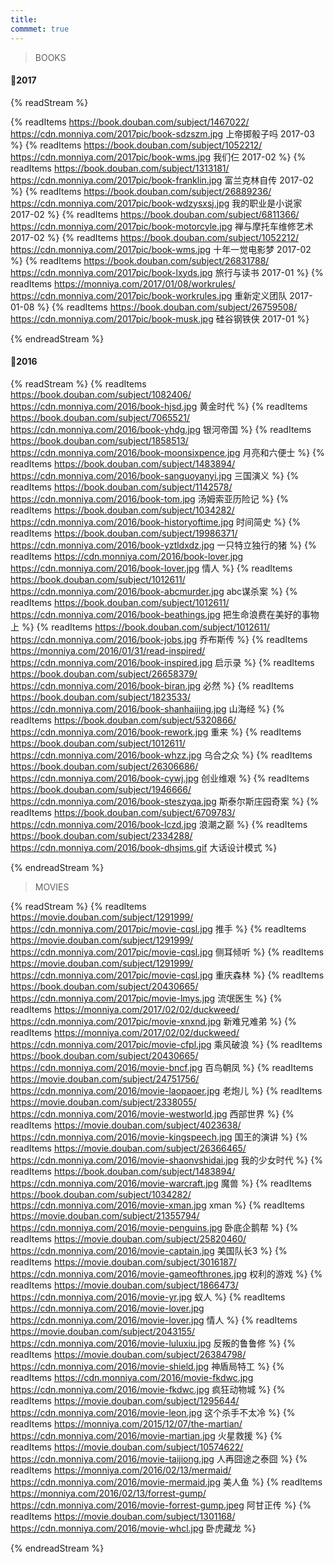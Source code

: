 ```yaml
---
title: 
commmet: true
---
```

>BOOKS 

#### 📖2017 
{% readStream %}

{% readItems https://book.douban.com/subject/1467022/ https://cdn.monniya.com/2017pic/book-sdzszm.jpg 上帝掷骰子吗 2017-03 %}
{% readItems https://book.douban.com/subject/1052212/ https://cdn.monniya.com/2017pic/book-wms.jpg 我们仨 2017-02 %}
{% readItems https://book.douban.com/subject/1313181/ https://cdn.monniya.com/2017pic/book-franklin.jpg 富兰克林自传 2017-02 %}
{% readItems https://book.douban.com/subject/26889236/ https://cdn.monniya.com/2017pic/book-wdzysxsj.jpg 我的职业是小说家 2017-02 %}
{% readItems https://book.douban.com/subject/6811366/ https://cdn.monniya.com/2017pic/book-motorcyle.jpg 禅与摩托车维修艺术 2017-02 %}
{% readItems https://book.douban.com/subject/1052212/ https://cdn.monniya.com/2017pic/book-wms.jpg 十年一觉电影梦 2017-02 %}
{% readItems https://book.douban.com/subject/26831788/ https://cdn.monniya.com/2017pic/book-lxyds.jpg 旅行与读书 2017-01 %}
{% readItems https://monniya.com/2017/01/08/workrules/ https://cdn.monniya.com/2017pic/book-workrules.jpg 重新定义团队 2017-01-08 %}
{% readItems https://book.douban.com/subject/26759508/ https://cdn.monniya.com/2017pic/book-musk.jpg 硅谷钢铁侠 2017-01 %}

{% endreadStream %}

#### 📖2016
{% readStream %}
{% readItems https://book.douban.com/subject/1082406/ https://cdn.monniya.com/2016/book-hjsd.jpg 黄金时代 %}
{% readItems https://book.douban.com/subject/7065521/ https://cdn.monniya.com/2016/book-yhdg.jpg 银河帝国 %}
{% readItems https://book.douban.com/subject/1858513/ https://cdn.monniya.com/2016/book-moonsixpence.jpg 月亮和六便士 %}
{% readItems https://book.douban.com/subject/1483894/ https://cdn.monniya.com/2016/book-sanguoyanyi.jpg 三国演义 %}
{% readItems https://book.douban.com/subject/1142578/ https://cdn.monniya.com/2016/book-tom.jpg 汤姆索亚历险记 %}
{% readItems https://book.douban.com/subject/1034282/ https://cdn.monniya.com/2016/book-historyoftime.jpg 时间简史 %}
{% readItems https://book.douban.com/subject/19986371/ https://cdn.monniya.com/2016/book-yztldxdz.jpg 一只特立独行的猪 %}
{% readItems https://cdn.monniya.com/2016/book-lover.jpg https://cdn.monniya.com/2016/book-lover.jpg 情人 %}
{% readItems https://book.douban.com/subject/1012611/ https://cdn.monniya.com/2016/book-abcmurder.jpg abc谋杀案 %}
{% readItems https://book.douban.com/subject/1012611/ https://cdn.monniya.com/2016/book-beathings.jpg 把生命浪费在美好的事物上 %}
{% readItems https://book.douban.com/subject/1012611/ https://cdn.monniya.com/2016/book-jobs.jpg 乔布斯传 %}
{% readItems https://monniya.com/2016/01/31/read-inspired/ https://cdn.monniya.com/2016/book-inspired.jpg 启示录 %}
{% readItems https://book.douban.com/subject/26658379/ https://cdn.monniya.com/2016/book-biran.jpg 必然 %}
{% readItems https://book.douban.com/subject/1823533/ https://cdn.monniya.com/2016/book-shanhaijing.jpg 山海经 %}
{% readItems https://book.douban.com/subject/5320866/ https://cdn.monniya.com/2016/book-rework.jpg 重来 %}
{% readItems https://book.douban.com/subject/1012611/ https://cdn.monniya.com/2016/book-whzz.jpg 乌合之众 %}
{% readItems https://book.douban.com/subject/26306686/ https://cdn.monniya.com/2016/book-cywj.jpg 创业维艰 %}
{% readItems https://book.douban.com/subject/1946666/ https://cdn.monniya.com/2016/book-steszyqa.jpg 斯泰尔斯庄园奇案 %}
{% readItems https://book.douban.com/subject/6709783/ https://cdn.monniya.com/2016/book-lczd.jpg 浪潮之巅 %}
{% readItems https://book.douban.com/subject/2334288/ https://cdn.monniya.com/2016/book-dhsjms.gif 大话设计模式 %}

{% endreadStream %}

>MOVIES 

{% readStream %}
{% readItems https://movie.douban.com/subject/1291999/ https://cdn.monniya.com/2017pic/movie-cqsl.jpg 推手 %}
{% readItems https://movie.douban.com/subject/1291999/ https://cdn.monniya.com/2017pic/movie-cqsl.jpg 侧耳倾听 %}
{% readItems https://movie.douban.com/subject/1291999/ https://cdn.monniya.com/2017pic/movie-cqsl.jpg 重庆森林 %}
{% readItems https://book.douban.com/subject/20430665/ https://cdn.monniya.com/2017pic/movie-lmys.jpg 流氓医生 %}
{% readItems https://monniya.com/2017/02/02/duckweed/ https://cdn.monniya.com/2017pic/movie-xnxnd.jpg 新难兄难弟 %}
{% readItems https://monniya.com/2017/02/02/duckweed/ https://cdn.monniya.com/2017pic/movie-cfpl.jpg 乘风破浪 %}
{% readItems https://book.douban.com/subject/20430665/ https://cdn.monniya.com/2016/movie-bncf.jpg 百鸟朝凤 %}
{% readItems https://movie.douban.com/subject/24751756/ https://cdn.monniya.com/2016/movie-laopaoer.jpg 老炮儿 %}
{% readItems https://movie.douban.com/subject/2338055/ https://cdn.monniya.com/2016/movie-westworld.jpg 西部世界 %}
{% readItems https://movie.douban.com/subject/4023638/ https://cdn.monniya.com/2016/movie-kingspeech.jpg 国王的演讲 %}
{% readItems https://movie.douban.com/subject/26366465/ https://cdn.monniya.com/2016/movie-shaonvshidai.jpg 我的少女时代 %}
{% readItems https://book.douban.com/subject/1483894/ https://cdn.monniya.com/2016/movie-warcraft.jpg 魔兽 %}
{% readItems https://book.douban.com/subject/1034282/ https://cdn.monniya.com/2016/movie-xman.jpg xman %}
{% readItems https://movie.douban.com/subject/21355794/ https://cdn.monniya.com/2016/movie-penguins.jpg 卧底企鹅帮 %}
{% readItems https://movie.douban.com/subject/25820460/ https://cdn.monniya.com/2016/movie-captain.jpg 美国队长3 %}
{% readItems https://movie.douban.com/subject/3016187/ https://cdn.monniya.com/2016/movie-gameofthrones.jpg 权利的游戏 %}
{% readItems https://movie.douban.com/subject/1866473/ https://cdn.monniya.com/2016/movie-yr.jpg 蚁人 %}
{% readItems https://cdn.monniya.com/2016/movie-lover.jpg https://cdn.monniya.com/2016/movie-lover.jpg 情人 %}
{% readItems https://movie.douban.com/subject/2043155/ https://cdn.monniya.com/2016/movie-luluxiu.jpg 反叛的鲁鲁修 %}
{% readItems https://movie.douban.com/subject/26384798/ https://cdn.monniya.com/2016/movie-shield.jpg 神盾局特工 %}
{% readItems https://cdn.monniya.com/2016/movie-fkdwc.jpg https://cdn.monniya.com/2016/movie-fkdwc.jpg 疯狂动物城 %}
{% readItems https://movie.douban.com/subject/1295644/ https://cdn.monniya.com/2016/movie-leon.jpg 这个杀手不太冷 %}
{% readItems https://monniya.com/2015/12/07/the-martian/ https://cdn.monniya.com/2016/movie-martian.jpg 火星救援 %}
{% readItems https://movie.douban.com/subject/10574622/ https://cdn.monniya.com/2016/movie-taijiong.jpg 人再囧途之泰囧 %}
{% readItems https://monniya.com/2016/02/13/mermaid/ https://cdn.monniya.com/2016/movie-mermaid.jpg 美人鱼 %}
{% readItems https://monniya.com/2016/02/13/forrest-gump/ https://cdn.monniya.com/2016/movie-forrest-gump.jpeg 阿甘正传 %}
{% readItems https://movie.douban.com/subject/1301168/ https://cdn.monniya.com/2016/movie-whcl.jpg 卧虎藏龙 %}

{% endreadStream %}
